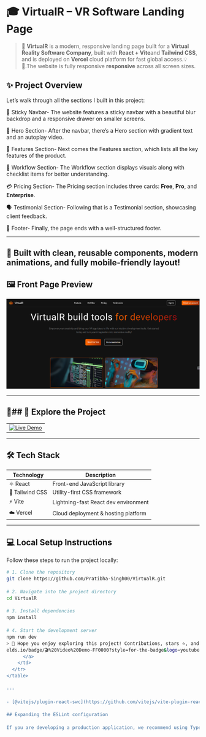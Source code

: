 # 🎓 VirtualR – VR Software Landing Page

> 🧠 **VirtualR** is a modern, responsive landing page built for a **Virtual Reality Software Company**, built with **React + Vite**and **Tailwind CSS**, and is deployed on **Vercel** cloud platform for fast global access.💡📅.The website is fully responsive **responsive** across all screen sizes.

## ✨ Project Overview
Let’s walk through all the sections I built in this project:

🧭 Sticky Navbar- The website features a sticky navbar with a beautiful blur backdrop and a responsive drawer on smaller screens.

🎯 Hero Section- After the navbar, there’s a Hero section with gradient text and an autoplay video.

🌟 Features Section- Next comes the Features section, which lists all the key features of the product.

🔄 Workflow Section- The Workflow section displays visuals along with checklist items for better understanding.

💳 Pricing Section- The Pricing section includes three cards: **Free**, **Pro**, and **Enterprise**.

🗣️ Testimonial Section- Following that is a Testimonial section, showcasing client feedback.

🔻 Footer- Finally, the page ends with a well-structured footer.

---
🧪 Built with **clean, reusable components**, modern animations, and fully mobile-friendly layout!
---

## 🖼️ Front Page Preview

![VirtualR Front Page](https://github.com/Pratibha-Singh00/VirtualR/raw/main/Screenshot%202025-06-03%20093238.png)

---

## 🔗## 🚀 Explore the Project

<table>
  <tr>
    <td>
      <a href="https://virtual-r-opal-eta.vercel.app/" target="_blank">
        <img src="https://img.shields.io/badge/🚀%20Live%20Demo-00C853?style=for-the-badge&logo=vercel&logoColor=white" alt="Live Demo" />
      </a>
    </td>
  </tr>
</table>



---

## 🛠️ Tech Stack

| Technology | Description                          |
|------------|--------------------------------------|
| ⚛️ React    | Front-end JavaScript library         |
| 🎨 Tailwind CSS | Utility-first CSS framework       |
| ⚡ Vite     | Lightning-fast React dev environment |
| ☁️ Vercel   | Cloud deployment & hosting platform  |

---

## 💻 Local Setup Instructions

Follow these steps to run the project locally:

```bash
# 1. Clone the repository
git clone https://github.com/Pratibha-Singh00/VirtualR.git

# 2. Navigate into the project directory
cd VirtualR

# 3. Install dependencies
npm install

# 4. Start the development server
npm run dev
> 🎉 Hope you enjoy exploring this project! Contributions, stars ⭐, and feedback are welcome.
elds.io/badge/🎬%20Video%20Demo-FF0000?style=for-the-badge&logo=youtube&logoColor=white" alt="Video Demo" />
      </a>
    </td>
  </tr>
</table>

---

- [@vitejs/plugin-react-swc](https://github.com/vitejs/vite-plugin-react/blob/main/packages/plugin-react-swc) uses [SWC](https://swc.rs/) for Fast Refresh

## Expanding the ESLint configuration

If you are developing a production application, we recommend using TypeScript with type-aware lint rules enabled. Check out the [TS template](https://github.com/vitejs/vite/tree/main/packages/create-vite/template-react-ts) for information on how to integrate TypeScript and [`typescript-eslint`](https://typescript-eslint.io) in your project.
